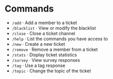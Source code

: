 # Commands

- `/add` · Add a member to a ticket
- `/blacklist` · View or modify the blacklist
- `/close` · Close a ticket channel
- `/help` · List the commands you have access to
- `/new` · Create a new ticket
- `/remove` · Remove a member from a ticket
- `/stats` · Display ticket statistics
- `/survey` · View survey responses
- `/tag` · Use a tag response
- `/topic` · Change the topic of the ticket